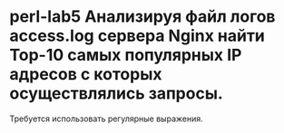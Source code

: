 # perl-lab5 Анализируя файл логов access.log сервера Nginx найти Top-10 самых популярных IP адресов с которых осуществлялись запросы.
Требуется использовать регулярные выражения.
